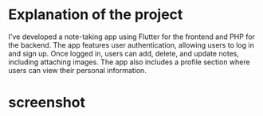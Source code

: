 # Explanation of the project
I've developed a note-taking app using Flutter for the frontend and PHP for the backend. The app features user authentication, allowing users to log in and sign up. Once logged in, users can add, delete, and update notes, including attaching images. The app also includes a profile section where users can view their personal information.
# screenshot
